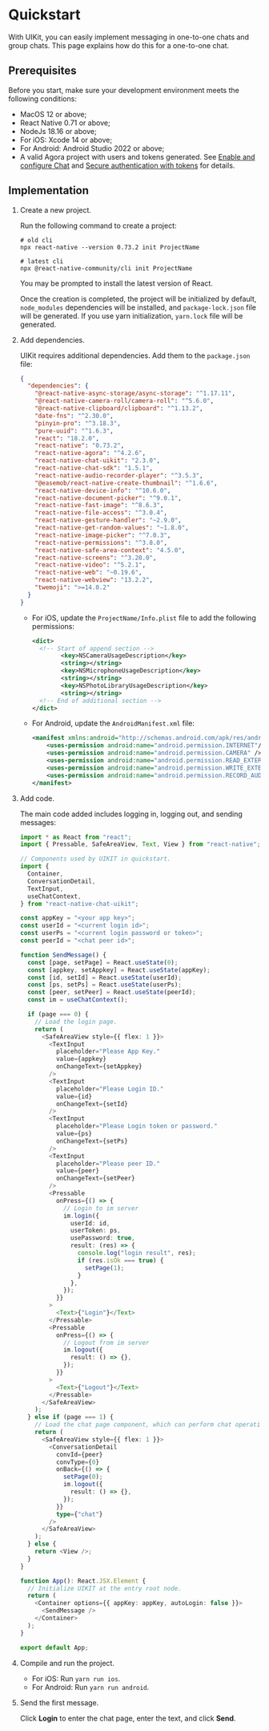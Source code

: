 # Quickstart

With UIKit, you can easily implement messaging in one-to-one chats and group chats. This page explains how do this for a one-to-one chat.

## Prerequisites

Before you start, make sure your development environment meets the following conditions:

- MacOS 12 or above;
- React Native 0.71 or above;
- NodeJs 18.16 or above;
- For iOS: Xcode 14 or above;
- For Android: Android Studio 2022 or above;
- A valid Agora project with users and tokens generated. See [Enable and configure Chat](https://docs.agora.io/en/agora-chat/get-started/enable) and [Secure authentication with tokens](https://docs.agora.io/en/agora-chat/develop/authentication) for details.

## Implementation

1. Create a new project.

   Run the following command to create a project:

   ```
   # old cli
   npx react-native --version 0.73.2 init ProjectName

   # latest cli
   npx @react-native-community/cli init ProjectName
   ```

   You may be prompted to install the latest version of React.

   Once the creation is completed, the project will be initialized by default, `node_modules` dependencies will be installed, and `package-lock.json` file will be generated. If you use yarn initialization, `yarn.lock` file will be generated.

1. Add dependencies.

   UIKit requires additional dependencies. Add them to the `package.json` file:

   ```json
   {
     "dependencies": {
       "@react-native-async-storage/async-storage": "^1.17.11",
       "@react-native-camera-roll/camera-roll": "^5.6.0",
       "@react-native-clipboard/clipboard": "^1.13.2",
       "date-fns": "^2.30.0",
       "pinyin-pro": "^3.18.3",
       "pure-uuid": "^1.6.3",
       "react": "18.2.0",
       "react-native": "0.73.2",
       "react-native-agora": "^4.2.6",
       "react-native-chat-uikit": "2.3.0",
       "react-native-chat-sdk": "1.5.1",
       "react-native-audio-recorder-player": "^3.5.3",
       "@easemob/react-native-create-thumbnail": "^1.6.6",
       "react-native-device-info": "^10.6.0",
       "react-native-document-picker": "^9.0.1",
       "react-native-fast-image": "^8.6.3",
       "react-native-file-access": "^3.0.4",
       "react-native-gesture-handler": "~2.9.0",
       "react-native-get-random-values": "~1.8.0",
       "react-native-image-picker": "^7.0.3",
       "react-native-permissions": "^3.8.0",
       "react-native-safe-area-context": "4.5.0",
       "react-native-screens": "^3.20.0",
       "react-native-video": "^5.2.1",
       "react-native-web": "~0.19.6",
       "react-native-webview": "13.2.2",
       "twemoji": ">=14.0.2"
     }
   }
   ```

   - For iOS, update the `ProjectName/Info.plist` file to add the following permissions:

     ```xml
     <dict>
       <!-- Start of append section -->
             <key>NSCameraUsageDescription</key>
             <string></string>
             <key>NSMicrophoneUsageDescription</key>
             <string></string>
             <key>NSPhotoLibraryUsageDescription</key>
             <string></string>
       <!-- End of additional section -->
     </dict>
     ```

   - For Android, update the `AndroidManifest.xml` file:

     ```xml
     <manifest xmlns:android="http://schemas.android.com/apk/res/android">
         <uses-permission android:name="android.permission.INTERNET"/>
         <uses-permission android:name="android.permission.CAMERA" />
         <uses-permission android:name="android.permission.READ_EXTERNAL_STORAGE" />
         <uses-permission android:name="android.permission.WRITE_EXTERNAL_STORAGE" />
         <uses-permission android:name="android.permission.RECORD_AUDIO" />
     </manifest>
     ```

1. Add code.

   The main code added includes logging in, logging out, and sending messages:

   ```typescript
   import * as React from "react";
   import { Pressable, SafeAreaView, Text, View } from "react-native";

   // Components used by UIKIT in quickstart.
   import {
     Container,
     ConversationDetail,
     TextInput,
     useChatContext,
   } from "react-native-chat-uikit";

   const appKey = "<your app key>";
   const userId = "<current login id>";
   const userPs = "<current login password or token>";
   const peerId = "<chat peer id>";

   function SendMessage() {
     const [page, setPage] = React.useState(0);
     const [appkey, setAppkey] = React.useState(appKey);
     const [id, setId] = React.useState(userId);
     const [ps, setPs] = React.useState(userPs);
     const [peer, setPeer] = React.useState(peerId);
     const im = useChatContext();

     if (page === 0) {
       // Load the login page.
       return (
         <SafeAreaView style={{ flex: 1 }}>
           <TextInput
             placeholder="Please App Key."
             value={appkey}
             onChangeText={setAppkey}
           />
           <TextInput
             placeholder="Please Login ID."
             value={id}
             onChangeText={setId}
           />
           <TextInput
             placeholder="Please Login token or password."
             value={ps}
             onChangeText={setPs}
           />
           <TextInput
             placeholder="Please peer ID."
             value={peer}
             onChangeText={setPeer}
           />
           <Pressable
             onPress={() => {
               // Login to im server
               im.login({
                 userId: id,
                 userToken: ps,
                 usePassword: true,
                 result: (res) => {
                   console.log("login result", res);
                   if (res.isOk === true) {
                     setPage(1);
                   }
                 },
               });
             }}
           >
             <Text>{"Login"}</Text>
           </Pressable>
           <Pressable
             onPress={() => {
               // Logout from im server
               im.logout({
                 result: () => {},
               });
             }}
           >
             <Text>{"Logout"}</Text>
           </Pressable>
         </SafeAreaView>
       );
     } else if (page === 1) {
       // Load the chat page component, which can perform chat operations.
       return (
         <SafeAreaView style={{ flex: 1 }}>
           <ConversationDetail
             convId={peer}
             convType={0}
             onBack={() => {
               setPage(0);
               im.logout({
                 result: () => {},
               });
             }}
             type={"chat"}
           />
         </SafeAreaView>
       );
     } else {
       return <View />;
     }
   }

   function App(): React.JSX.Element {
     // Initialize UIKIT at the entry root node.
     return (
       <Container options={{ appKey: appKey, autoLogin: false }}>
         <SendMessage />
       </Container>
     );
   }

   export default App;
   ```

1. Compile and run the project.

   - For iOS: Run `yarn run ios`.
   - For Android: Run `yarn run android`.

1. Send the first message.

   Click **Login** to enter the chat page, enter the text, and click **Send**.
